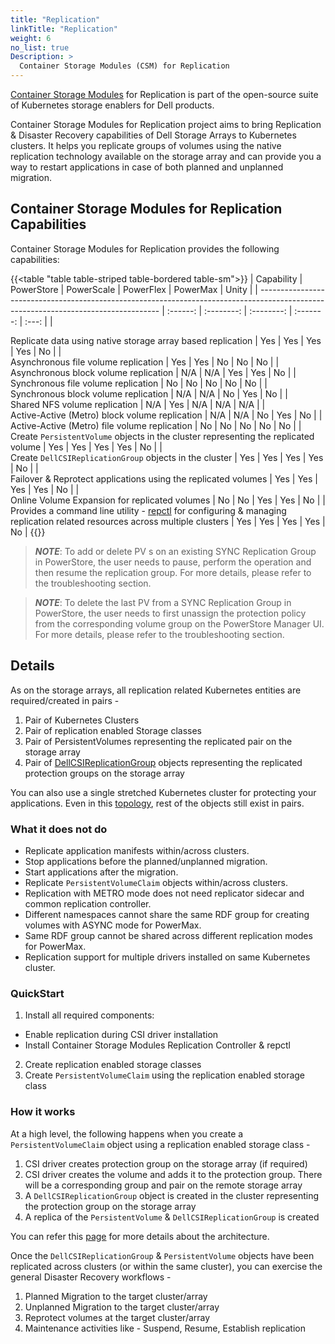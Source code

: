```yaml
---
title: "Replication"
linkTitle: "Replication"
weight: 6
no_list: true
Description: >
  Container Storage Modules (CSM) for Replication
---
```

[Container Storage Modules](https://github.com/dell/csm) for Replication is part of the  open-source suite of Kubernetes storage enablers for Dell products.

Container Storage Modules for Replication project aims to bring Replication & Disaster Recovery capabilities of Dell Storage Arrays to Kubernetes clusters.
It helps you replicate groups of volumes using the native replication technology available on the storage array and can provide you a way to restart
applications in case of both planned and unplanned migration.

## Container Storage Modules for Replication Capabilities

Container Storage Modules for Replication provides the following capabilities:

{{<table "table table-striped table-bordered table-sm">}}
| Capability                                                                                                                          | PowerStore | PowerScale | PowerFlex | PowerMax | Unity |
| ----------------------------------------------------------------------------------------------------------------------------------- | :------: | :--------: | :--------: | :-------: | :---: |
| <div style="text-align: left">Replicate data using native storage array based replication                                                                         |   Yes    |    Yes     |    Yes     |    Yes   |  No   |
| <div style="text-align: left">Asynchronous file volume replication                                                                                                |   Yes    |    Yes     |    No     |    No     |  No   |
| <div style="text-align: left">Asynchronous block volume replication                                                                                               |   N/A    |    N/A     |    Yes    |    Yes    |  No   |
| <div style="text-align: left">Synchronous file volume replication                                                                                                 |   No     |     No     |    No     |    No     |  No   |
| <div style="text-align: left">Synchronous block volume replication                                                                                                |   N/A    |     N/A    |    No     |    Yes    |  No   |
| <div style="text-align: left">Shared NFS volume replication                                                                                                       |   N/A    |    Yes     |    N/A     |    N/A    |  N/A  |
| <div style="text-align: left">Active-Active (Metro) block volume replication                                                                                      |   N/A    |     N/A    |    No     |    Yes    |  No   |
| <div style="text-align: left">Active-Active (Metro) file volume replication                                                                                       |   No     |     No     |    No     |    No     |  No   |
| <div style="text-align: left">Create `PersistentVolume` objects in the cluster representing the replicated volume                                                 |   Yes    |    Yes     |    Yes    |    Yes    |  No   |
| <div style="text-align: left">Create `DellCSIReplicationGroup` objects in the cluster                                                                             |   Yes    |    Yes     |    Yes    |    Yes    |  No   |
| <div style="text-align: left">Failover & Reprotect applications using the replicated volumes                                                                      |   Yes    |    Yes     |    Yes    |    Yes    |  No   |
| <div style="text-align: left">Online Volume Expansion for replicated volumes                                                                                      |   No     |     No     |    Yes    |    Yes    |  No   |
| <div style="text-align: left">Provides a command line utility - [repctl](tools) for configuring & managing replication related resources across multiple clusters |   Yes    |    Yes     |    Yes    |    Yes    |  No   |
{{</table>}}

> _**NOTE**_: To add or delete PV s on an existing SYNC Replication Group in PowerStore, the user needs to pause, perform the operation and then resume the replication group. For more details, please refer to the troubleshooting section.

> _**NOTE**_: To delete the last PV from a SYNC Replication Group in PowerStore, the user needs to first unassign the protection policy from the corresponding volume group on the PowerStore Manager UI. For more details, please refer to the troubleshooting section.

## Details

As on the storage arrays, all replication related Kubernetes entities are required/created in pairs -

1. Pair of Kubernetes Clusters
2. Pair of replication enabled Storage classes
3. Pair of PersistentVolumes representing the replicated pair on the storage array
4. Pair of [DellCSIReplicationGroup](architecture/#dellcsireplicationgroup) objects representing the replicated protection groups on the storage array

You can also use a single stretched Kubernetes cluster for protecting your applications. Even in this [topology](cluster-topologies), rest of
the objects still exist in pairs.

### What it does not do

* Replicate application manifests within/across clusters.
* Stop applications before the planned/unplanned migration.
* Start applications after the migration.
* Replicate `PersistentVolumeClaim` objects within/across clusters.
* Replication with METRO mode does not need replicator sidecar and common replication controller.
* Different namespaces cannot share the same RDF group for creating volumes with ASYNC mode for PowerMax.
* Same RDF group cannot be shared across different replication modes for PowerMax.
* Replication support for multiple drivers installed on same Kubernetes cluster.

### QuickStart

1. Install all required components:
  * Enable replication during CSI driver installation
  * Install Container Storage Modules Replication Controller & repctl
2. Create replication enabled storage classes
3. Create `PersistentVolumeClaim` using the replication enabled storage class

### How it works

At a high level, the following happens when you create a `PersistentVolumeClaim` object using a replication enabled storage class -

1. CSI driver creates protection group on the storage array (if required)
2. CSI driver creates the volume and adds it to the protection group. There will be a corresponding group and pair on the remote storage array
3. A `DellCSIReplicationGroup` object is created in the cluster representing the protection group on the storage array
4. A replica of the `PersistentVolume` & `DellCSIReplicationGroup` is created

You can refer this [page](architecture) for more details about the architecture.

Once the `DellCSIReplicationGroup` & `PersistentVolume` objects have been replicated across clusters (or within the same cluster), you
can exercise the general Disaster Recovery workflows -

1. Planned Migration to the target cluster/array
2. Unplanned Migration to the target cluster/array
3. Reprotect volumes at the target cluster/array
4. Maintenance activities like - Suspend, Resume, Establish replication
